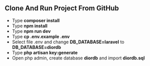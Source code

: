 ## Clone And Run Project From GitHub

-   Type <strong>composer install</strong>
-   Type <strong>npm install</strong>
-   Type <strong>npm run dev</strong>
-   Type <strong>cp .env.example .env</strong>
-   Select file .env and change <strong>DB_DATABASE=laravel</strong> to <strong>DB_DATABASE=diordb</strong>
-   Type <strong>php artisan key:generate</strong>
-   Open php admin, create database <strong>diordb</strong> and import <strong>diordb.sql</strong>
